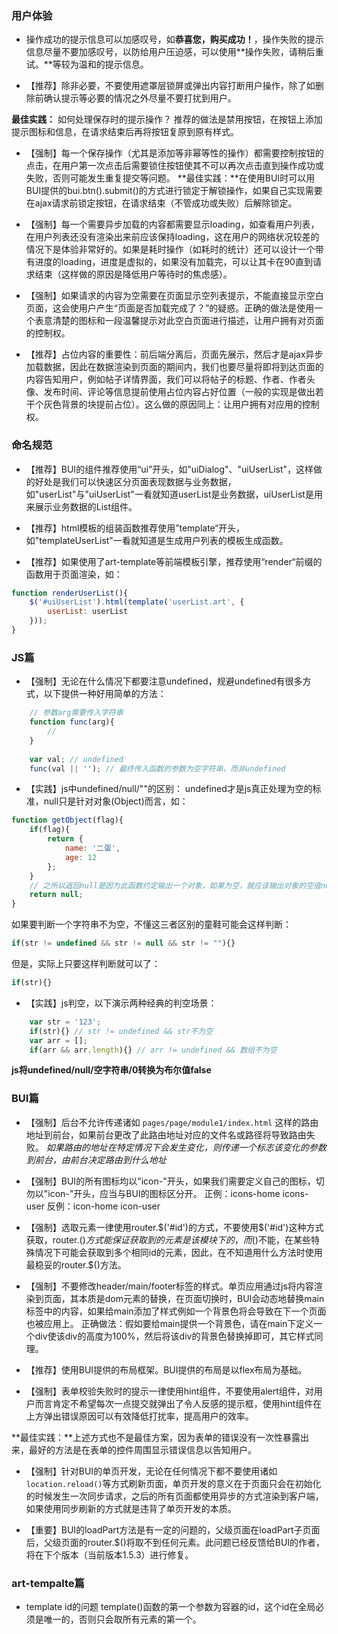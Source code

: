 ### 用户体验
- 操作成功的提示信息可以加感叹号，如**恭喜您，购买成功！**，操作失败的提示信息尽量不要加感叹号，以防给用户压迫感，可以使用**操作失败，请稍后重试。**等较为温和的提示信息。

- 【推荐】除非必要，不要使用遮罩层锁屏或弹出内容打断用户操作，除了如删除前确认提示等必要的情况之外尽量不要打扰到用户。

**最佳实践：** 如何处理保存时的提示操作？ 推荐的做法是禁用按钮，在按钮上添加提示图标和信息，在请求结束后再将按钮复原到原有样式。

- 【强制】每一个保存操作（尤其是添加等非幂等性的操作）都需要控制按钮的点击，在用户第一次点击后需要锁住按钮使其不可以再次点击直到操作成功或失败，否则可能发生重复提交等问题。
**最佳实践：**在使用BUI时可以用BUI提供的bui.btn().submit()的方式进行锁定于解锁操作，如果自己实现需要在ajax请求前锁定按钮，在请求结束（不管成功或失败）后解除锁定。

- 【强制】每一个需要异步加载的内容都需要显示loading，如查看用户列表，在用户列表还没有渲染出来前应该保持loading，这在用户的网络状况较差的情况下是体验非常好的。如果是耗时操作（如耗时的统计）还可以设计一个带有进度的loading，进度是虚拟的，如果没有加载完，可以让其卡在90直到请求结束（这样做的原因是降低用户等待时的焦虑感）。

- 【强制】如果请求的内容为空需要在页面显示空列表提示，不能直接显示空白页面，这会使用户产生“页面是否加载完成了？”的疑惑。正确的做法是使用一个表意清楚的图标和一段温馨提示对此空白页面进行描述，让用户拥有对页面的控制权。

- 【推荐】占位内容的重要性：前后端分离后，页面先展示，然后才是ajax异步加载数据，因此在数据渲染到页面的期间内，我们也要尽量将即将到达页面的内容告知用户，例如帖子详情界面，我们可以将帖子的标题、作者、作者头像、发布时间、评论等信息提前使用占位内容占好位置（一般的实现是做出若干个灰色背景的块提前占位）。这么做的原因同上：让用户拥有对应用的控制权。





### 命名规范
- 【推荐】BUI的组件推荐使用“ui”开头，如"uiDialog"、"uiUserList"，这样做的好处是我们可以快速区分页面表现数据与业务数据，如"userList"与"uiUserList"一看就知道userList是业务数据，uiUserList是用来展示业务数据的List组件。

- 【推荐】html模板的组装函数推荐使用”template“开头，如"templateUserList"一看就知道是生成用户列表的模板生成函数。

- 【推荐】如果使用了art-template等前端模板引擎，推荐使用“render“前缀的函数用于页面渲染，如：
```javascript
function renderUserList(){
    $('#uiUserList').html(template('userList.art', {
        userList: userList
    }));
}
```



### JS篇
- 【强制】无论在什么情况下都要注意undefined，规避undefined有很多方式，以下提供一种好用简单的方法：
```javascript
    // 参数arg需要传入字符串
    function func(arg){
        //
    }
    
    var val; // undefined
    func(val || ''); // 最终传入函数的参数为空字符串，而非undefined
```

- 【实践】js中undefined/null/""的区别：
undefined才是js真正处理为空的标准，null只是针对对象(Object)而言，如：
```javascript
function getObject(flag){
    if(flag){
        return {
            name: '二蛋',
            age: 12
        };
    }
    // 之所以返回null是因为此函数约定输出一个对象，如果为空，就应该输出对象的空值null，而为不输出，不输出就是undefined
    return null;
}
```
如果要判断一个字符串不为空，不懂这三者区别的童鞋可能会这样判断：
```javascript
if(str != undefined && str != null && str != ""){}
```
但是，实际上只要这样判断就可以了：
```javascript
if(str){}
```

- 【实践】js判空，以下演示两种经典的判空场景：
```javascript
    var str = '123';
    if(str){} // str != undefined && str不为空
    var arr = [];
    if(arr && arr.length){} // arr != undefined && 数组不为空
```
**js将undefined/null/空字符串/0转换为布尔值false**


### BUI篇
- 【强制】后台不允许传递诸如 `pages/page/module1/index.html` 这样的路由地址到前台，如果前台更改了此路由地址对应的文件名或路径将导致路由失败。
  *如果路由的地址在特定情况下会发生变化，则传递一个标志该变化的参数到前台，由前台决定路由到什么地址*

- 【强制】BUI的所有图标均以"icon-"开头，如果我们需要定义自己的图标，切勿以"icon-"开头，应当与BUI的图标区分开。
  正例：icons-home icons-user
  反例：icon-home icon-user

- 【强制】选取元素一律使用router.$('#id')的方式，不要使用$('#id')这种方式获取，router.$()方式能保证获取到的元素是该模块下的，而$()不能，在某些特殊情况下可能会获取到多个相同id的元素，因此，在不知道用什么方法时使用最稳妥的router.$()方法。

- 【强制】不要修改header/main/footer标签的样式。单页应用通过js将内容渲染到页面，其本质是dom元素的替换，在页面切换时，BUI会动态地替换main标签中的内容，如果给main添加了样式例如一个背景色将会导致在下一个页面也被应用上。
  正确做法：假如要给main提供一个背景色，请在main下定义一个div使该div的高度为100%，然后将该div的背景色替换掉即可，其它样式同理。

- 【推荐】使用BUI提供的布局框架。BUI提供的布局是以flex布局为基础。

- 【强制】表单校验失败时的提示一律使用hint组件，不要使用alert组件，对用户而言肯定不希望每次一点提交就弹出了令人反感的提示框，使用hint组件在上方弹出错误原因可以有效降低打扰率，提高用户的效率。

**最佳实践：**上述方式也不是最佳方案，因为表单的错误没有一次性暴露出来，最好的方法是在表单的控件周围显示错误信息以告知用户。

- 【强制】针对BUI的单页开发，无论在任何情况下都不要使用诸如`location.reload()`等方式刷新页面，单页开发的意义在于页面只会在初始化的时候发生一次同步请求，之后的所有页面都使用异步的方式渲染到客户端，如果使用同步刷新的方式就是违背了单页开发的本质。

- 【重要】BUI的loadPart方法是有一定的问题的，父级页面在loadPart子页面后，父级页面的router.$()将取不到任何元素。此问题已经反馈给BUI的作者，将在下个版本（当前版本1.5.3）进行修复。


### art-tempalte篇
- template id的问题
template()函数的第一个参数为容器的id，这个id在全局必须是唯一的，否则只会取所有元素的第一个。


